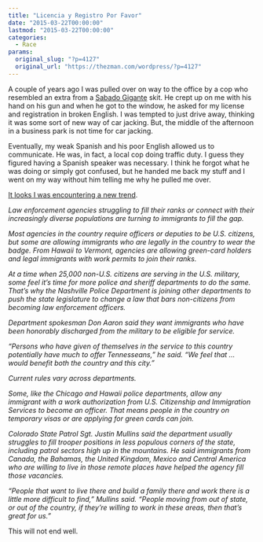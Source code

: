 ```yaml
---
title: "Licencia y Registro Por Favor"
date: "2015-03-22T00:00:00"
lastmod: "2015-03-22T00:00:00"
categories:
  - Race
params:
  original_slug: "?p=4127"
  original_url: "https://thezman.com/wordpress/?p=4127"
---
```


A couple of years ago I was pulled over on way to the office by a cop
who resembled an extra from a
<a href="http://tv.univision.com/shows/sabado-gigante/" rel="noopener"
target="_blank">Sabado Gigante</a> skit. He crept up on me with his hand
on his gun and when he got to the window, he asked for my license and
registration in broken English. I was tempted to just drive away,
thinking it was some sort of new way of car jacking. But, the middle of
the afternoon in a business park is not time for car jacking.

Eventually, my weak Spanish and his poor English allowed us to
communicate. He was, in fact, a local cop doing traffic duty. I guess
they figured having a Spanish speaker was necessary. I think he forgot
what he was doing or simply got confused, but he handed me back my stuff
and I went on my way without him telling me why he pulled me over.

<a
href="http://www.usatoday.com/story/news/nation/2015/03/21/immigrant-police-officers/70236828/"
rel="noopener" target="_blank">It looks I was encountering a new
trend</a>.

*Law enforcement agencies struggling to fill their ranks or connect with
their increasingly diverse populations are turning to immigrants to fill
the gap.*

*Most agencies in the country require officers or deputies to be U.S.
citizens, but some are allowing immigrants who are legally in the
country to wear the badge. From Hawaii to Vermont, agencies are allowing
green-card holders and legal immigrants with work permits to join their
ranks.*

*At a time when 25,000 non-U.S. citizens are serving in the U.S.
military, some feel it’s time for more police and sheriff departments to
do the same. That’s why the Nashville Police Department is joining other
departments to push the state legislature to change a law that bars
non-citizens from becoming law enforcement officers.*

*Department spokesman Don Aaron said they want immigrants who have been
honorably discharged from the military to be eligible for service.*

*“Persons who have given of themselves in the service to this country
potentially have much to offer Tennesseans,” he said. “We feel that …
would benefit both the country and this city.”*

*Current rules vary across departments.*

*Some, like the Chicago and Hawaii police departments, allow any
immigrant with a work authorization from U.S. Citizenship and
Immigration Services to become an officer. That means people in the
country on temporary visas or are applying for green cards can join.*

*Colorado State Patrol Sgt. Justin Mullins said the department usually
struggles to fill trooper positions in less populous corners of the
state, including patrol sectors high up in the mountains. He said
immigrants from Canada, the Bahamas, the United Kingdom, Mexico and
Central America who are willing to live in those remote places have
helped the agency fill those vacancies.*

*“People that want to live there and build a family there and work there
is a little more difficult to find,” Mullins said. “People moving from
out of state, or out of the country, if they’re willing to work in these
areas, then that’s great for us.”*

This will not end well.
